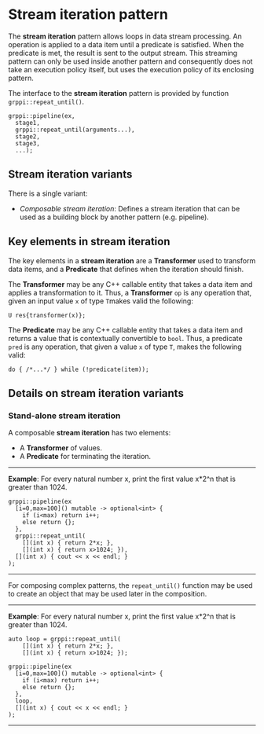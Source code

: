 # Stream iteration pattern

The **stream iteration** pattern allows loops in data stream processing. An
operation is applied to a data item until a predicate is satisfied. When the
predicate is met, the result is sent to the output stream.  This streaming
pattern can only be used inside another pattern and consequently does not take
an execution policy itself, but uses the execution policy of its enclosing
pattern.

The interface to the **stream iteration** pattern is provided by function
`grppi::repeat_until()`. 

~~~{.cpp}
grppi::pipeline(ex,
  stage1,
  grppi::repeat_until(arguments...),
  stage2,
  stage3,
  ...);
~~~

## Stream iteration variants

There is a single variant:

* *Composable stream iteration*: Defines a stream iteration that can be used as a
building block by another pattern (e.g. pipeline).

## Key elements in stream iteration

The key elements in a **stream iteration** are a **Transformer** used to transform data items, 
and a **Predicate** that defines when the iteration should finish.

The **Transformer** may be any C++ callable entity that takes a data item and applies
a transformation to it. Thus, a **Transformer** `op` is any operation that, given an input
value `x` of type `T`makes valid the following:

~~~{.cpp}
U res{transformer(x)};
~~~

The **Predicate** may be any C++ callable entity that takes  a data item
and returns a value that is contextually convertible to `bool`.
Thus, a predicate `pred` is any operation, that given a
value `x` of type `T`, makes the following valid:

~~~{.cpp}
do { /*...*/ } while (!predicate(item));
~~~

## Details on stream iteration variants

### Stand-alone stream iteration 

A composable **stream iteration** has two elements:
 
* A **Transformer** of values.
* A **Predicate** for terminating the iteration.

---
**Example**: For every natural number x, print the first value x*2^n
that is greater than 1024.
~~~
grppi::pipeline(ex
  [i=0,max=100]() mutable -> optional<int> {
    if (i<max) return i++;
    else return {};
  },
  grppi::repeat_until(
    [](int x) { return 2*x; },
    [](int x) { return x>1024; }),
  [](int x) { cout << x << endl; }
);
~~~
---

For composing complex patterns, the `repeat_until()` function may be used to
create an object that may be used later in the composition.

---
**Example**: For every natural number x, print the first value x*2^n
that is greater than 1024.
~~~
auto loop = grppi::repeat_until(
    [](int x) { return 2*x; },
    [](int x) { return x>1024; });

grppi::pipeline(ex
  [i=0,max=100]() mutable -> optional<int> {
    if (i<max) return i++;
    else return {};
  },
  loop,
  [](int x) { cout << x << endl; }
);
~~~
---
